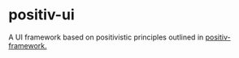 # positiv-ui
A UI framework based on positivistic principles outlined in <a href="//github.com/johans-work/positiv-ui/edit/main/README.md">positiv-framework.

